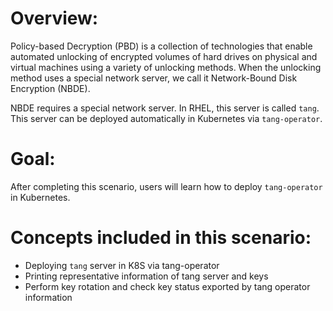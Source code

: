 # Overview:

Policy-based Decryption (PBD) is a collection of technologies that enable automated unlocking of encrypted volumes of hard drives on physical and virtual machines using a variety of unlocking methods. When the unlocking method uses a special network server, we call it Network-Bound Disk Encryption (NBDE).

NBDE requires a special network server. In RHEL, this server is called `tang`. This server can be deployed automatically in Kubernetes via `tang-operator`.

# Goal:

After completing this scenario, users will learn how to deploy `tang-operator` in Kubernetes.

# Concepts included in this scenario:
- Deploying `tang` server in K8S via tang-operator
- Printing representative information of tang server and keys
- Perform key rotation and check key status exported by tang operator information
